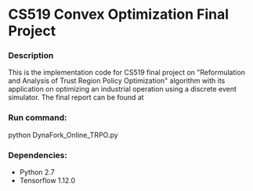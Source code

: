 # CS519 Convex Optimization Final Project

### Description

This is the implementation code for CS519 final project on "Reformulation and Analysis of Trust Region Policy Optimization" algorithm with its application on optimizing an industrial operation using a discrete event simulator. The final report can be found at 

### Run command:

python DynaFork_Online_TRPO.py

### Dependencies:

- Python 2.7
- Tensorflow  1.12.0
